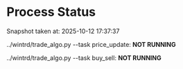 # Process Status

Snapshot taken at: 2025-10-12 17:37:37

../wintrd/trade_algo.py --task price_update: **NOT RUNNING**

../wintrd/trade_algo.py --task buy_sell: **NOT RUNNING**


